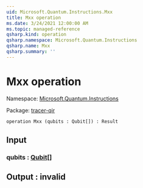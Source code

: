 ```yaml
---
uid: Microsoft.Quantum.Instructions.Mxx
title: Mxx operation
ms.date: 3/24/2021 12:00:00 AM
ms.topic: managed-reference
qsharp.kind: operation
qsharp.namespace: Microsoft.Quantum.Instructions
qsharp.name: Mxx
qsharp.summary: ''
---
```


# Mxx operation

Namespace: [Microsoft.Quantum.Instructions](xref:Microsoft.Quantum.Instructions)

Package: [tracer-qir](https://nuget.org/packages/tracer-qir)




```qsharp
operation Mxx (qubits : Qubit[]) : Result
```


## Input

### qubits : [Qubit](xref:microsoft.quantum.lang-ref.qubit)[]





## Output : __invalid<Result>__

